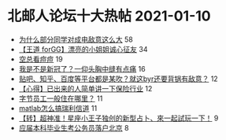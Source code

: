 # 北邮人论坛十大热帖 2021-01-10

- [为什么部分同学对成电敌意这么大](https://bbs.byr.cn/article/Talking/6254225) 58
- [【王道 forGG】漂亮的小姐姐诚心征友](https://bbs.byr.cn/article/Friends/1983171) 34
- [空总看痘痘](https://bbs.byr.cn/article/Beauty/332592) 19
- [我是不是新冠了？一仰头胸中缝有点痛](https://bbs.byr.cn/article/Gymnasium/117724) 16
- [贴吧、知乎、百度等平台都是某吹？就这byr还要背锅有敌意？](https://bbs.byr.cn/article/Picture/3280909) 12
- [【心得】已出来的人简单讲一下保险行业](https://bbs.byr.cn/article/Job/2122000) 12
- [字节员工一般住在哪里？](https://bbs.byr.cn/article/WorkLife/1159762) 11
- [matlab怎么搞瑞利信道](https://bbs.byr.cn/article/Matlab/13250) 11
- [【转】超神准！星座小王子独创的新型占卜、來一起試玩一下！](https://bbs.byr.cn/article/Constellations/326533) 9
- [应届本科毕业生考公务员落户北京](https://bbs.byr.cn/article/CivilServant/45940) 8


